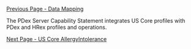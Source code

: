 [Previous Page - Data Mapping](DataMapping.html)

The PDex Server Capability Statement integrates US Core profiles with PDex and HRex profiles and operations.






[Next Page - US Core AllergyIntolerance](USCoreAllergyIntolerance.html)
